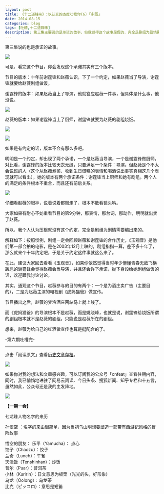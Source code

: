 ```yaml
---
layout: post
title: 《十二道锋味》:以认真的态度吐槽你(6)「多图」
date: 2014-08-15
categories: blog
tags: [吐槽,十二道锋味]
description: 第三集主要说的是承诺的故事，但我觉得这个故事是假的，完全是剧组为剧情需要编出来的。
---
```


第三集说的也是承诺的故事。

![](http://cnfeat.qiniudn.com/Image-2014-08-12-13-17-29.png)

可是，看完这个节目，你会发现这个承诺其实有三个版本。

节目的版本：十年前谢霆锋和赵薇认识，下了一个约定，如果赵薇当了导演，谢霆锋就要给赵薇剧组做饭。

谢霆锋的版本：如果赵薇当上了导演，他就答应赵薇一件事，但具体是什么事，他没说。

![](http://cnfeat.qiniudn.com/Image-2014-08-12-13-30-32.png)

赵薇的版本：如果谢霆锋当上了厨师，谢霆锋就要为赵薇的剧组烧饭。

![](http://cnfeat.qiniudn.com/Image-2014-08-12-13-41-56.png)

![](http://cnfeat.qiniudn.com/Image-2014-08-12-13-42-07.png)

如果是有约定的话，版本不会有那么多吧。

明明是一个约定，却出现了两个承诺，一个是赵薇当导演，一个是谢霆锋做厨师，对比看，谢霆锋的版本比较天衣无缝，只要满足一个条件：导演，但赵薇是个不太会说谎的人（这个从赵薇煮菜、收到生日蛋糕的表情和喝酒说出事实真相这几个表现就可以看出），她的版本有两个承诺条件：谢霆锋当上厨师和她有剧组。两个人的满足的条件根本不重合，而且还有前后关系。


![](http://cnfeat.qiniudn.com/Image-2014-08-12-13-29-33.png)

仔细看赵薇的眼神，说着说着都飘走了，根本不敢看镜头呐。

大家如果有耐心不妨重看节目的第9分钟，那表情，那台词，那动作，明明就出卖了赵薇。

所以，我个人认为压根就没有这个约定，完全是剧组为剧情需要编出来的。

解释如下：按照惯例，剧组一定会回顾赵薇和谢霆锋的合作历史，《玉观音》是他们第一部合拍的电影，是在2003年12月上映的，剧组掐指一算，差不多十年了，那么就来个十年约定吧，于是关于约定这件事就这么来了。

在此，建议大家回去看看《玉观音》，如果你依然觉得当时年少懵懂青春无敌飞横跋扈的谢霆锋会觉得赵薇会当导演，并且还会许下承诺，抛下身段给她剧组做饭的话，欢迎跟我讨论讨论。

其实，通观这个节目，赵薇参与的目的有两个：一个是为酒庄卖广告（主要目的），二是为赵薇主演的电视剧《虎妈猫爸》做宣传。

节目播出之后，赵薇的梦洛酒庄网站马上就上线了。

而《虎妈猫爸》的导演根本不是赵薇，而是姚晓峰，也就是说，谢霆锋给烧饭所谓的剧组根本就不是赵薇的剧组，只能说是赵薇所在的剧组。

想来，赵薇为给自己的红酒做宣传也算是挺配合的了。

-第六期吐槽完-


----

点击「阅读原文」查看[历史文章存档](http://cnfeat.com)。

![](http://cnfeat.qiniudn.com/mHDSX.png)

如果你对我的想法和文章感兴趣，可以订阅我的公众号「cnfeat」查看往期内容，同时，我已悄悄地进驻了网易云阅读、今日头条、搜狐新闻、知乎专栏和十五言，虽然如此，公众号还是我的主发阵地。

![](http://cnfeat.qiniudn.com/signitrue-2014-07-11.png)


**【一期一会】**


七龙珠人物名字的来历

孙悟空 ：名字的来由很简单，因为当初鸟山明想要塑造一部带有西游记风格的冒险故事 

悟空的朋友：
乐平（Yamucha）： 点心  
饺子（Chaozu）：饺子  
兰奇（Lunch）：午餐  
天津饭（Tenshinhan）：炒饭  
普尔（Puar）：普洱茶  
小林（Kuririn）：日文意思为板栗（光光的头，好形象）  
乌龙（Oolong）：乌龙茶  
比克（ピッコロ）：意思是短笛


